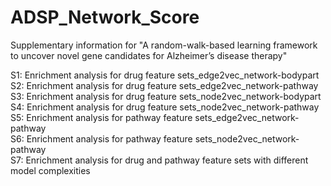 # ADSP_Network_Score

Supplementary information for "A random-walk-based learning framework to uncover novel gene candidates for Alzheimer’s disease therapy"

S1: Enrichment analysis for drug feature sets_edge2vec_network-bodypart   
S2: Enrichment analysis for drug feature sets_edge2vec_network-pathway  
S3: Enrichment analysis for drug feature sets_node2vec_network-bodypart  
S4: Enrichment analysis for drug feature sets_node2vec_network-pathway  
S5: Enrichment analysis for pathway feature sets_edge2vec_network-pathway  
S6: Enrichment analysis for pathway feature sets_node2vec_network-pathway  
S7: Enrichment analysis for drug and pathway feature sets with different model complexities  








